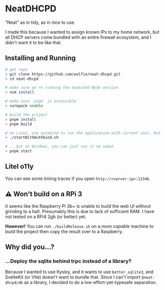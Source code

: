 # NeatDHCPD

"Neat" as in tidy, as in nice to use.

I made this because I wanted to assign known IPs to my home network, but all DHCP servers come bundled with an entire firewall ecosystem, and I didn't want it to be like that.

## Installing and Running

```bash
# get repo
> git clone https://github.com/wolfie/neat-dhcpd.git
> cd neat-dhcpd

# make sure we're running the expected Node version
> nvm install

# make sure `pnpm` is accessible
> corepack enable

# build the project
> pnpm install
> pnpm build

# on Linux, use autobind to run the application with current user, but on privileged ports
> ./startWithAuthbind.sh

# ...but on Windows, you can just run it no sweat
> pnpm start
```

## Litel o11y

You can see some timing traces if you open `http://<server-ip>:12346`.

## ⚠️ Won't build on a RPi 3

It seems like the Raspberry Pi 3b+ is unable to build the web UI without grinding to a halt. Presumably this is due to lack of sufficient RAM. I have not tested on a RPi4 2gb (or better) yet.

**However!** You can run `./buildRelease.sh` on a _more capable_ machine to build the project then copy the result over to a Raspberry.

## Why did you...?

### ...Deploy the sqlite behind trpc instead of a library?

Because I wanted to use Kysley, and it wants to use `better_sqlite3`, and SvelteKit (or Vite) doesn't want to bundle that. Since I can't import `@neat-dhcpd/db` as a library, I decided to do a low-effort-yet-typesafe separation.
